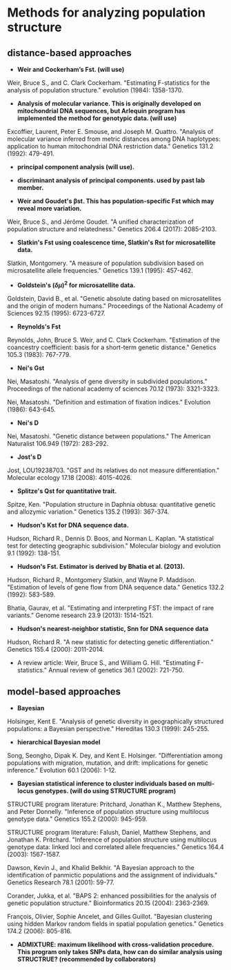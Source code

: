 # Methods for analyzing population structure

## distance-based approaches
- **Weir and Cockerham’s Fst. (will use)**

Weir, Bruce S., and C. Clark Cockerham. "Estimating F-statistics for the analysis of population structure." evolution (1984): 1358-1370.

- **Analysis of molecular variance. This is originally developed on mitochondrial DNA sequences, but Arlequin program has implemented the method for genotypic data. (will use)**

Excoffier, Laurent, Peter E. Smouse, and Joseph M. Quattro. "Analysis of molecular variance inferred from metric distances among DNA haplotypes: application to human mitochondrial DNA restriction data." Genetics 131.2 (1992): 479-491.

- **principal component analysis (will use).**

- **discriminant analysis of principal components. used by past lab member.**

- **Weir and Goudet's βst. This has population-specific Fst which may reveal more variation.**

Weir, Bruce S., and Jérôme Goudet. "A unified characterization of population structure and relatedness." Genetics 206.4 (2017): 2085-2103.

- **Slatkin's Fst using coalescence time, Slatkin's Rst for microsatellite data.**

Slatkin, Montgomery. "A measure of population subdivision based on microsatellite allele frequencies." Genetics 139.1 (1995): 457-462.

- **Goldstein's $(δμ)^2$ for microsatellite data.**
  
Goldstein, David B., et al. "Genetic absolute dating based on microsatellites and the origin of modern humans." Proceedings of the National Academy of Sciences 92.15 (1995): 6723-6727.

- **Reynolds's Fst**

Reynolds, John, Bruce S. Weir, and C. Clark Cockerham. "Estimation of the coancestry coefficient: basis for a short-term genetic distance." Genetics 105.3 (1983): 767-779.

- **Nei's Gst**

Nei, Masatoshi. "Analysis of gene diversity in subdivided populations." Proceedings of the national academy of sciences 70.12 (1973): 3321-3323.

Nei, Masatoshi. "Definition and estimation of fixation indices." Evolution (1986): 643-645.

- **Nei's D**

Nei, Masatoshi. "Genetic distance between populations." The American Naturalist 106.949 (1972): 283-292.

- **Jost's D**

Jost, LOU19238703. "GST and its relatives do not measure differentiation." Molecular ecology 17.18 (2008): 4015-4026.

- **Splitze's Qst for quantitative trait.**

Spitze, Ken. "Population structure in Daphnia obtusa: quantitative genetic and allozymic variation." Genetics 135.2 (1993): 367-374.

- **Hudson's Kst for DNA sequence data.**

Hudson, Richard R., Dennis D. Boos, and Norman L. Kaplan. "A statistical test for detecting geographic subdivision." Molecular biology and evolution 9.1 (1992): 138-151.

- **Hudson's Fst. Estimator is derived by Bhatia et al. (2013).**

Hudson, Richard R., Montgomery Slatkin, and Wayne P. Maddison. "Estimation of levels of gene flow from DNA sequence data." Genetics 132.2 (1992): 583-589.

Bhatia, Gaurav, et al. "Estimating and interpreting FST: the impact of rare variants." Genome research 23.9 (2013): 1514-1521.

- **Hudson's nearest-neighbor statistic, Snn for DNA sequence data**

Hudson, Richard R. "A new statistic for detecting genetic differentiation." Genetics 155.4 (2000): 2011-2014.

- A review article: Weir, Bruce S., and William G. Hill. "Estimating F-statistics." Annual review of genetics 36.1 (2002): 721-750.


## model-based approaches
- **Bayesian**

Holsinger, Kent E. "Analysis of genetic diversity in geographically structured populations: a Bayesian perspective." Hereditas 130.3 (1999): 245-255.

- **hierarchical Bayesian model**

Song, Seongho, Dipak K. Dey, and Kent E. Holsinger. "Differentiation among populations with migration, mutation, and drift: implications for genetic inference." Evolution 60.1 (2006): 1-12.

- **Bayesian statistical inference to cluster individuals based on multi-locus genotypes. (will do using STRUCTURE program)**

STRUCTURE program literature: Pritchard, Jonathan K., Matthew Stephens, and Peter Donnelly. "Inference of population structure using multilocus genotype data." Genetics 155.2 (2000): 945-959.

STRUCTURE program literature: Falush, Daniel, Matthew Stephens, and Jonathan K. Pritchard. "Inference of population structure using multilocus genotype data: linked loci and correlated allele frequencies." Genetics 164.4 (2003): 1567-1587.

Dawson, Kevin J., and Khalid Belkhir. "A Bayesian approach to the identification of panmictic populations and the assignment of individuals." Genetics Research 78.1 (2001): 59-77.

Corander, Jukka, et al. "BAPS 2: enhanced possibilities for the analysis of genetic population structure." Bioinformatics 20.15 (2004): 2363-2369.

François, Olivier, Sophie Ancelet, and Gilles Guillot. "Bayesian clustering using hidden Markov random fields in spatial population genetics." Genetics 174.2 (2006): 805-816.

- **ADMIXTURE: maximum likelihood with cross-validation procedure. This program only takes SNPs data, how can do similar analysis using STRUCTRUE? (recommended by collaborators)**












